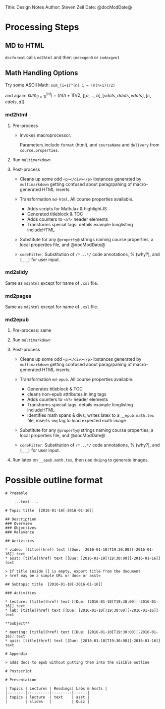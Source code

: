 Title: Design Notes
Author: Steven Zeil
Date: @docModDate@


# Processing Steps

## MD to HTML

`docformat` calls `md2html` and then `indexgen0` or `indexgen1`

## Math Handling Options

Try some ASCII Math: `sum_(i=1)^(n) i = (n(n+1))/2)`

and again: $sum_(i=1)^(n) i = (n(n+1))/2$, $[ [a,...,b],[vdots,ddots,vdots],[c,cdots,d] ]$

### md2html

1. Pre-process

    * invokes macroprocessor. 
    
        Parameters include `format` (html), and `courseName` and `delivery` from `course.properties`.
        
  

2. Run `multimarkdown`

3. Post-process

    * Cleans up some odd `<p></div></p>` ibstances generated by `multimarkdown` getting confused about
        paragrpahing of macro-generated HTML inserts. 

    * Transformation `md-html`. All course properties available.
        * Adds scripts for MathJax & highlightJS
        * Generated titleblock & TOC
        * Adds counters to `<h?>` header elements
        * Transforms special tags: details example longlisting includeHTML
    
    * Substitute for any `@property@` strings naming course properties, a local properties file, and
      @docModDate@
      
    * `codeFilter`:  Substitution of `/*...*/` code annotations, \% (why?), and `[_` `_]` for user input.


### md2slidy

Same as `md2html` except for name of `.xsl` file.


### md2pages

Same as `md2html` except for name of `.xsl` file.


    
### md2epub

1. Pre-process: same

2. Run `multimarkdown`

3. Post-process

    * Cleans up some odd `<p></div></p>` ibstances generated by `multimarkdown` getting confused about
        paragrpahing of macro-generated HTML inserts. 

    * Transformation `md-epub`. All course properties available.
        * Generates titleblock & TOC
        * cleans non-epub attributes in img tags
        * Adds counters to `<h?>` header elements
        * Transforms special tags: details example longlisting includeHTML
        * Identifies math spans & divs, writes latex to a `__epub.math.tex` file, inserts `img` tag to
           load expected math image 
    
    * Substitute for any `@property@` strings naming course properties, a local properties file, and
      @docModDate@
      
    * `codeFilter`:  Substitution of `/*...*/` code annotations, \% (why?), and `[_` `_]` for user input.
  
  
4. Run latex on `__epub.math.tex`, then use `dvipng` to generate images. 



# Possible outline format

    # Preamble
    
        ...text ...
        
    # Topic title  [2016-01-10[-2016-01-16]]
    
    ## Description
    ### Overview
    ### Objectives
    ### Relevance
    
    ## Activities
    
    * video: [title](href) text [[Due: ]2016-01-10[T19:30:00][-2016-01-16]] text 
    * asst: [title](href) text [[Due: ]2016-01-10[T19:30:00][-2016-01-16]] text
    
    > If title inside [] is empty, export title from the document
    > href may be a simple URL or doc= or asst=
     
    ## Subtopic title  [2016-01-10[-2016-01-16]]
    
    ### Activities
    
    * lecture: [title](href) text [[Due: ]2016-01-10[T19:30:00][-2016-01-16]] text 
    * lab: [title](href) text [[Due: ]2016-01-10[T19:30:00][-2016-01-16]] text
    
    **Subject**
     
    * meeting: [title](href) text [[Due: ]2016-01-10[T19:30:00][-2016-01-16]] text 
    * quiz: [title](href) text [[Due: ]2016-01-10[T19:30:00][-2016-01-16]] text
    
    # Appendix
    
    > adds docs to epub without putting them into the visible outline
    
    # Postscriot
    
    # Presentation
    
    | Topics | Lectures | Readings| Labs & Assts |
    |--------|----------|---------|------|
    | topics | lecture  | text    | asst |
    |        | slides   |         | Quiz | 
    

    
